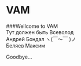 # VAM
###Wellcome to VAM <br>
Тут должен быть Всеволод <br>
Андрей Бондал ヽ(￣～￣ )ノ <br>
Беляев Максим <br>


Goodbye...